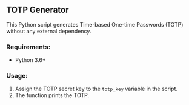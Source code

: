 ## TOTP Generator
This Python script generates Time-based One-time Passwords (TOTP) without any external dependency.

### Requirements:
- Python 3.6+

### Usage:
1. Assign the TOTP secret key to the ```totp_key``` variable in the script.
3. The function prints the TOTP.
